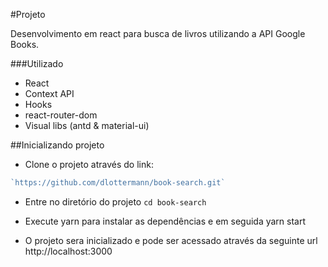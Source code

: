 #Projeto 

Desenvolvimento em react para busca de livros utilizando a API Google Books.

###Utilizado

- React
- Context API
- Hooks
- react-router-dom
- Visual libs (antd & material-ui)

##Inicializando projeto

- Clone o projeto através do link:

```javascript
`https://github.com/dlottermann/book-search.git`
```
- Entre no diretório do projeto
`cd book-search`

- Execute yarn para instalar as dependências e em seguida yarn start

- O projeto sera inicializado e pode ser acessado através da seguinte url http://localhost:3000
